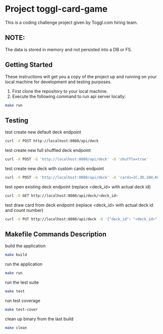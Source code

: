 # Project toggl-card-game

This is a coding challenge project given by Toggl.com hiring team.

## NOTE: 
The data is stored in memory and not persisted into a DB or FS.

## Getting Started

These instructions will get you a copy of the project up and running on your local machine for development and testing purposes.

1) First clone the repository to your local machine.
2) Execute the following command to run api server locally:

```bash
make run
```
## Testing

test create new default deck endpoint
```bash
curl -X POST http://localhost:8080/api/deck
```

test create new full shuffled deck endpoint 
```bash
curl -X POST -G 'http://localhost:8080/api/deck' -d 'shuffle=true'
``` 

test create new deck with custom cards endpoint
```bash
curl -X POST -G 'http://localhost:8080/api/deck' -d 'cards=2C,3D,10H,KC'
```

test open existing deck endpoint (replace <deck_id> with actual deck id)
```bash
curl -X GET http://localhost:8080/api/deck/<deck_id>
```

test draw card from deck endpoint (replace <deck_id> with actual deck id and count number)
```bash
curl -X PUT http://localhost:8080/api/deck -d '{"deck_id": "<deck_id>", "count": 2}'
```


## Makefile Commands Description

build the application
```bash
make build
```

run the application
```bash
make run
```

run the test suite
```bash
make test
```

run test coverage
```bash
make test-cover
```

clean up binary from the last build
```bash
make clean
```
